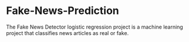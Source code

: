 # Fake-News-Prediction
The Fake News Detector logistic regression project is a machine learning project that classifies news articles as real or fake.

